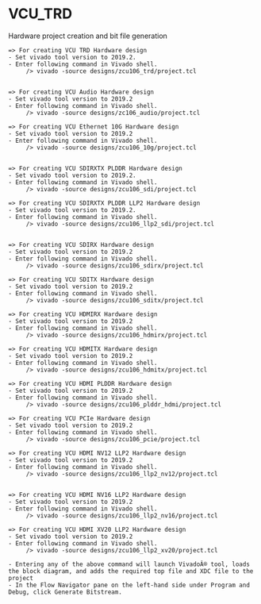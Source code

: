 # VCU_TRD

Hardware project creation and bit file generation 

	=> For creating VCU TRD Hardware design
	- Set vivado tool version to 2019.2.
	- Enter following command in Vivado shell.
		 /> vivado -source designs/zcu106_trd/project.tcl
		 
	
	=> For creating VCU Audio Hardware design
	- Set vivado tool version to 2019.2
	- Enter following command in Vivado shell.
		 /> vivado -source designs/zc106_audio/project.tcl	
		 
	=> For creating VCU Ethernet 10G Hardware design
	- Set vivado tool version to 2019.2
	- Enter following command in Vivado shell.
		 /> vivado -source designs/zcu106_10g/project.tcl


	=> For creating VCU SDIRXTX PLDDR Hardware design
	- Set vivado tool version to 2019.2.
	- Enter following command in Vivado shell.
		 /> vivado -source designs/zcu106_sdi/project.tcl 
		 
	=> For creating VCU SDIRXTX PLDDR LLP2 Hardware design
	- Set vivado tool version to 2019.2.
	- Enter following command in Vivado shell.
		 /> vivado -source designs/zcu106_llp2_sdi/project.tcl 

	
	=> For creating VCU SDIRX Hardware design
	- Set vivado tool version to 2019.2
	- Enter following command in Vivado shell.
		 /> vivado -source designs/zcu106_sdirx/project.tcl	
		 
	=> For creating VCU SDITX Hardware design
	- Set vivado tool version to 2019.2
	- Enter following command in Vivado shell.
		 /> vivado -source designs/zcu106_sditx/project.tcl
	
	=> For creating VCU HDMIRX Hardware design
	- Set vivado tool version to 2019.2
	- Enter following command in Vivado shell.
		 /> vivado -source designs/zcu106_hdmirx/project.tcl	
		 
	=> For creating VCU HDMITX Hardware design
	- Set vivado tool version to 2019.2
	- Enter following command in Vivado shell.
		 /> vivado -source designs/zcu106_hdmitx/project.tcl	
		 
	=> For creating VCU HDMI PLDDR Hardware design
	- Set vivado tool version to 2019.2
	- Enter following command in Vivado shell.
		 /> vivado -source designs/zcu106_plddr_hdmi/project.tcl

	=> For creating VCU PCIe Hardware design
	- Set vivado tool version to 2019.2
	- Enter following command in Vivado shell.
		 /> vivado -source designs/zcu106_pcie/project.tcl	 
		 
	=> For creating VCU HDMI NV12 LLP2 Hardware design
	- Set vivado tool version to 2019.2
	- Enter following command in Vivado shell.
		 /> vivado -source designs/zcu106_llp2_nv12/project.tcl
		 
		 
	=> For creating VCU HDMI NV16 LLP2 Hardware design
	- Set vivado tool version to 2019.2
	- Enter following command in Vivado shell.
		 /> vivado -source designs/zcu106_llp2_nv16/project.tcl
		 
	=> For creating VCU HDMI XV20 LLP2 Hardware design
	- Set vivado tool version to 2019.2
	- Enter following command in Vivado shell.
		 /> vivado -source designs/zcu106_llp2_xv20/project.tcl
	
	- Entering any of the above command will launch VivadoÂ® tool, loads the block diagram, and adds the required top file and XDC file to the project
	- In the Flow Navigator pane on the left-hand side under Program and Debug, click Generate Bitstream.
	


